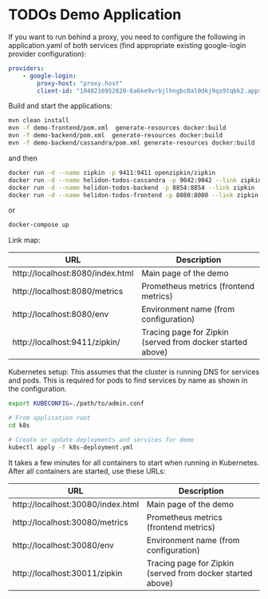 TODOs Demo Application
=====================

If you want to run behind a proxy, you need to configure the following in application.yaml of both services (find appropriate
existing google-login provider configuration):
```yaml
providers:
    - google-login:
        proxy-host: "proxy.host"
        client-id: "1048216952820-6a6ke9vrbjlhngbc0al0dkj9qs9tqbk2.apps.googleusercontent.com"
```

Build and start the applications:
```bash
mvn clean install
mvn -f demo-frontend/pom.xml  generate-resources docker:build
mvn -f demo-backend/pom.xml  generate-resources docker:build
mvn -f demo-backend/cassandra/pom.xml generate-resources docker:build
```
and then
```bash
docker run -d --name zipkin -p 9411:9411 openzipkin/zipkin
docker run -d --name helidon-todos-cassandra -p 9042:9042 --link zipkin helidon.demos/io/helidon/demo/helidon-todos-cassandra
docker run -d --name helidon-todos-backend -p 8854:8854 --link zipkin --link helidon-todos-cassandra helidon.demos/io/helidon/demo/helidon-todos-backend
docker run -d --name helidon-todos-frontend -p 8080:8080 --link zipkin --link helidon-todos-backend helidon.demos/io/helidon/demo/helidon-todos-frontend
```
or
```bash
docker-compose up
```

Link map:

| URL | Description |
| --- | ----------- |
| http://localhost:8080/index.html | Main page of the demo |
| http://localhost:8080/metrics | Prometheus metrics (frontend metrics) |
| http://localhost:8080/env | Environment name (from configuration) |
| http://localhost:9411/zipkin/ | Tracing page for Zipkin (served from docker started above) |

Kubernetes setup: This assumes that the cluster is running DNS for services and pods. This
is required for pods to find services by name as shown in the configuration.

```bash
export KUBECONFIG=./path/to/admin.conf

# From application root
cd k8s

# Create or update deployments and services for demo
kubectl apply -f k8s-deployment.yml
```

It takes a few minutes for all containers to start when running in Kubernetes. After all 
containers are started, use these URLs:

| URL | Description |
| --- | ----------- |
| http://localhost:30080/index.html | Main page of the demo |
| http://localhost:30080/metrics | Prometheus metrics (frontend metrics) |
| http://localhost:30080/env | Environment name (from configuration) |
| http://localhost:30011/zipkin | Tracing page for Zipkin (served from docker started above) |
